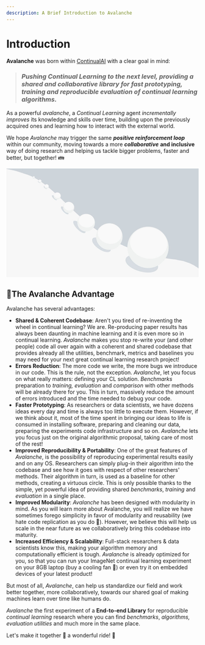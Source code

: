 ```yaml
---
description: A Brief Introduction to Avalanche
---
```


# Introduction

**Avalanche** was born within [ContinualAI](https://www.continualai.org/) with a clear goal in mind:

> ### _Pushing Continual Learning to the next level, providing a shared and collaborative library for fast prototyping, training and reproducible evaluation of continual learning algorithms._

As a powerful _avalanche_, a _Continual Learning_ agent _incrementally_ _improves_ its knowledge and skills over time, building upon the previously acquired ones and learning how to interact with the external world.

We hope _Avalanche_ may trigger the same _**positive reinforcement loop**_ within our community, moving towards a more _**collaborative**_ **and inclusive** way of doing research and helping us tackle bigger problems, faster and better, but together! 👪

![The &quot;snowball effect&quot;: how a simple tool becomes an Avalanche through collaboration. ](../.gitbook/assets/snowball-1.jpg)

## 💪The Avalanche Advantage

Avalanche has several advantages:

* **Shared & Coherent Codebase**: Aren't you tired of re-inventing the wheel in continual learning? We are. Re-producing paper results has always been daunting in machine learning and it is even more so in continual learning. _Avalanche_ makes you stop re-write your \(and other people\) code all over again with a coherent and shared codebase that provides already all the utilities, benchmark, metrics and baselines you may need for your next great continual learning research project! 
* **Errors Reduction**: The more code we write, the more bugs we introduce in our code. This is the rule, not the exception. _Avalanche_, let you focus on what really matters: defining your CL solution. _Benchmarks_ preparation to _training,_ _evaluation_ and _comparison_ with other methods will be already there for you. This in turn, massively reduce the amount of errors introduced and the time needed to debug your code. 
* **Faster Prototyping**: As researchers or data scientists, we have dozens ideas every day and time is always too little to execute them.  However, if we think about it, most of the time spent in bringing our ideas to life is consumed in installing software, preparing and cleaning our data, preparing the experiments code infrastructure and so on. _Avalanche_ lets you focus just on the original algorithmic proposal, taking care of most of the rest! 
* **Improved Reproducibility & Portability**: One of the great features of _Avalanche_, is the possibility of reproducing experimental results easily and on any OS. Researchers can simply plug-in their algorithm into the codebase and see how it goes with respect of other researchers' methods. Their algorithm in turn, is used as a baseline for other methods, creating a virtuous circle. This is only possible thanks to the simple, yet powerful idea of providing shared _benchmarks_, _training_ and _evaluation_ in a single place. 
* **Improved Modularity**: _Avalanche_ has been designed with modularity in mind. As you will learn more about Avalanche, you will realize we have sometimes forego simplicity in favor of modularity and reusability \(we hate code replication as you do 🤪\). However, we believe this will help us scale in the near future as we collaboratively bring this codebase into maturity.  
* **Increased Efficiency & Scalability**: Full-stack researchers & data scientists know this, making your algorithm memory and computationally efficient is tough. _Avalanche_ is already optimized for you, so that you can run your ImageNet continual learning experiment on your 8GB laptop \(buy a cooling fan 💨\) or even try it on embedded devices of your latest product!

But most of all, _Avalanche_, can help us standardize our field and work better together, more collaboratively, towards our shared goal of making machines learn over time like humans do.

_Avalanche_ the first experiment of a **End-to-end Library** for reproducible _continual learning_ research where you can find _benchmarks_, _algorithms, evaluation utilities_ and much more in the same place.

Let's make it together 👫 a wonderful ride! 🎈


